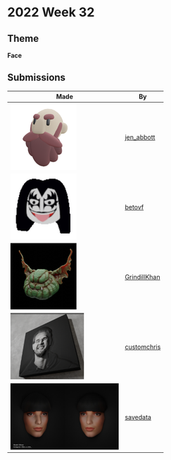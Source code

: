 # 2022 Week 32


## Theme

**Face**


## Submissions

| Made | By |
|------|----|
| <img src="./jen_abbott/jsa-face-aug2022.png" height="150" /> | [jen_abbott](./jen_abbott/) |
| <img src="./betovf/kiss-cubed-faces.gif" height="150" /> | [betovf](./betovf/) |
| <img src="./GrindillKhan/Weekly_Face_GrindillKhan.jpg" height="150" /> | [GrindillKhan](./GrindillKhan/) |
| <img src="./customchris/unknown.png" height="150" /> | [customchris](./customchris/) |
| <img src="./savedata/photo.jpg" height="150" /> | [savedata](./savedata/) |
